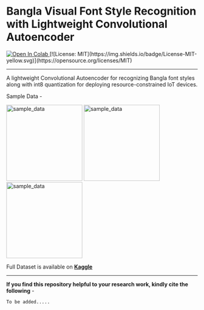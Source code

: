 # Bangla Visual Font Style Recognition with Lightweight Convolutional Autoencoder
<a target="_blank" href="https://colab.research.google.com/github/moshiurtonmoy/Bangla-Visual-Font-Style-Recognition-with-Lightweight-Convolutional-Autoencoder/blob/master/%5BQuantized%5D_Bangla_Visual_Font_Recognizer.ipynb">
  <img src="https://colab.research.google.com/assets/colab-badge.svg" alt="Open In Colab"/>
</a> [![License: MIT](https://img.shields.io/badge/License-MIT-yellow.svg)](https://opensource.org/licenses/MIT)
<hr/>

A lightweight Convolutional Autoencoder for recognizing Bangla font styles along with int8 quantization for deploying resource-constrained IoT devices. 

Sample Data - 

<img src="https://github.com/moshiurtonmoy/Bangla-Visual-Font-Style-Recognition-with-Lightweight-Convolutional-Autoencoder/blob/master/sample_data/sample01.jpg" alt="sample_data" width="200"/> <img src="https://github.com/moshiurtonmoy/Bangla-Visual-Font-Style-Recognition-with-Lightweight-Convolutional-Autoencoder/blob/master/sample_data/sample02.jpg" alt="sample_data" width="200"/> <img src="https://github.com/moshiurtonmoy/Bangla-Visual-Font-Style-Recognition-with-Lightweight-Convolutional-Autoencoder/blob/master/sample_data/sample03.jpg" alt="sample_data" width="200"/>


Full Dataset is available on [**Kaggle**](https://www.kaggle.com/datasets/moshiurtonmoy/)
<hr/>

**If you find this repository helpful to your research work, kindly cite the following** - 
```
To be added.....
```
